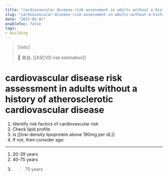 ```yaml
---
title: "cardiovascular disease risk assessment in adults without a history of atherosclerotic cardiovascular disease"
slug: "cardiovascular-disease-risk-assessment-in-adults-without-a-history-of-atherosclerotic-cardiovascular-disease"
date: "2023-02-01"
enableToc: false
tags:
- building
---
```


> [!info]
>
> 🌱 來自: [[ASCVD risk estimation]]

# cardiovascular disease risk assessment in adults without a history of atherosclerotic cardiovascular disease

1. Identify risk factors of cardiovascular risk
2. Check lipid profile
3. Is [[low-density lipoprotein above 190mg per dL]]
4. If not, then consider age:

---

1. 20-39 years
2. 40-75 years
3. > 75 years
